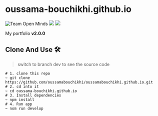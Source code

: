 # oussama-bouchikhi.github.io
![Team Open Minds](https://img.shields.io/badge/Members%20of-Team%20Open%20Minds-blue.svg?color=0099CC)
![](https://img.shields.io/github/stars/oussamabouchikhi/oussamabouchikhi.github.io?style=social)
![](https://img.shields.io/github/forks/oussamabouchikhi/oussamabouchikhi.github.io?style=social)


My portfolio **v2.0.0**

## Clone And Use 🛠️
>switch to branch dev to see the source code

```
# 1. clone this repo
~ git clone https://github.com/oussamabouchikhi/oussamabouchikhi.github.io.git
# 2. cd into it
~ cd oussama-bouchikhi.github.io
# 3. Install dependencies
~ npm install
# 4. Run app
~ nom run develop

```
